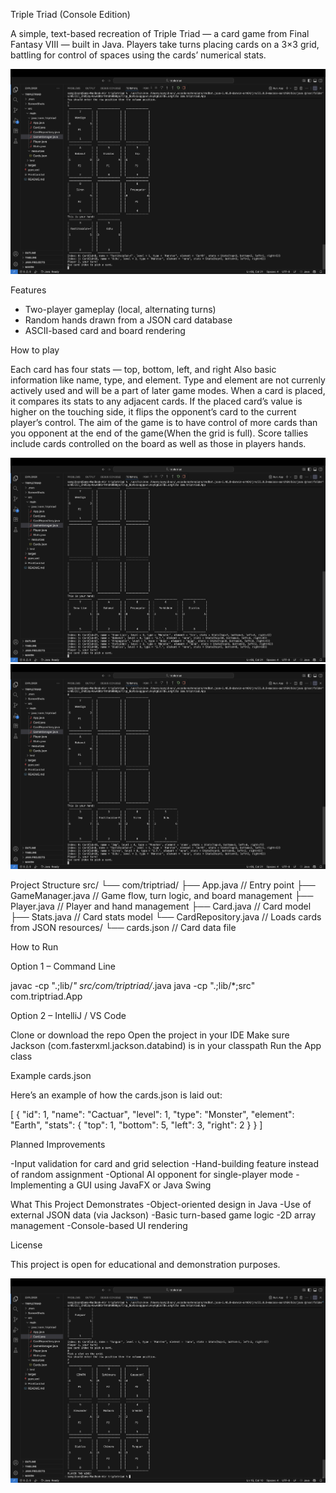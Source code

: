 Triple Triad (Console Edition)

A simple, text-based recreation of Triple Triad — a card game from Final Fantasy VIII — built in Java.
Players take turns placing cards on a 3×3 grid, battling for control of spaces using the cards’ numerical stats.

![Triple Triad Gameplay](ScreenShots/Gameplay.png)

Features
- Two-player gameplay (local, alternating turns)
- Random hands drawn from a JSON card database
- ASCII-based card and board rendering

How to play

Each card has four stats — top, bottom, left, and right 
Also basic information like name, type, and element. Type and element are not currenly actively used and will be a part of later game modes.
When a card is placed, it compares its stats to any adjacent cards.
If the placed card’s value is higher on the touching side, it flips the opponent’s card to the current player’s control.
The aim of the game is to have control of more cards than you opponent at the end of the game(When the grid is full).
Score tallies include cards controlled on the board as well as those in players hands.


![Before card flip](ScreenShots/CardFlip1.png)
![After card flip](ScreenShots/CardFlip2.png)

Project Structure
src/
 └── com/triptriad/
      ├── App.java              // Entry point
      ├── GameManager.java      // Game flow, turn logic, and board management
      ├── Player.java           // Player and hand management
      ├── Card.java             // Card model
      ├── Stats.java            // Card stats model
      └── CardRepository.java   // Loads cards from JSON
resources/
 └── cards.json                 // Card data file

How to Run

Option 1 – Command Line

javac -cp ".;lib/*" src/com/triptriad/*.java
java -cp ".;lib/*;src" com.triptriad.App


Option 2 – IntelliJ / VS Code

Clone or download the repo
Open the project in your IDE
Make sure Jackson (com.fasterxml.jackson.databind) is in your classpath
Run the App class

Example cards.json

Here’s an example of how the cards.json is laid out:

[
  {
    "id": 1,
    "name": "Cactuar",
    "level": 1,
    "type": "Monster",
    "element": "Earth",
    "stats": { "top": 1, "bottom": 5, "left": 3, "right": 2 }
  }
]

Planned Improvements

-Input validation for card and grid selection
-Hand-building feature instead of random assignment
-Optional AI opponent for single-player mode
-Implementing a GUI using JavaFX or Java Swing

What This Project Demonstrates
-Object-oriented design in Java
-Use of external JSON data (via Jackson)
-Basic turn-based game logic
-2D array management
-Console-based UI rendering

License

This project is open for educational and demonstration purposes.

![Triple Triad Gameplay](ScreenShots/Player2Wins.png)

